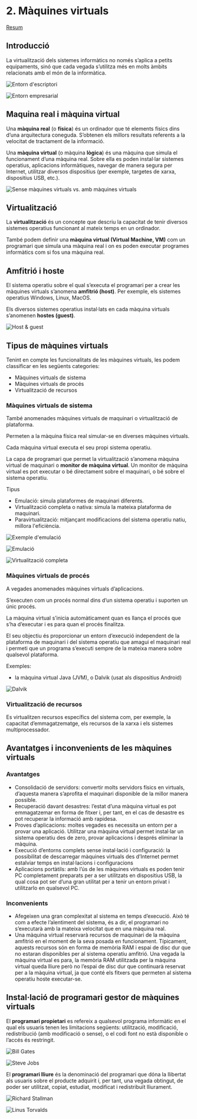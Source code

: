 # 2. Màquines virtuals

[Resum](https://gitpitch.com/jrodr236/som/master?p=MaquinesVirtuals)

## Introducció

La virtualització dels sistemes informàtics no només s’aplica a petits equipaments, sinó que cada vegada s’utilitza més en molts àmbits relacionats amb el món de la informàtica.

![Entorn d&apos;escriptori](img/virtualitzacio-escriptori.png)

![Entorn empresarial](img/virtualitzacio-empresarial.png)

## Maquina real i màquina virtual

Una **màquina real** \(o **física**\) és un ordinador que té elements físics dins d’una arquitectura coneguda. S’obtenen els millors resultats referents a la velocitat de tractament de la informació.

Una **màquina virtual** \(o màquina **lògica**\) és una màquina que simula el funcionament d’una màquina real. Sobre ella es poden instal·lar sistemes operatius, aplicacions informàtiques, navegar de manera segura per Internet, utilitzar diversos dispositius \(per exemple, targetes de xarxa, dispositius USB, etc.\).

![Sense m&#xE0;quines virtuals vs. amb m&#xE0;quines virtuals](img/amb-sense-vm.png)

## Virtualització

La **virtualització** és un concepte que descriu la capacitat de tenir diversos sistemes operatius funcionant al mateix temps en un ordinador.

També podem definir una **màquina virtual \(Virtual Machine, VM\)** com un programari que simula una màquina real i on es poden executar programes informàtics com si fos una màquina real.

## Amfitrió i hoste

El sistema operatiu sobre el qual s’executa el programari per a crear les màquines virtuals s’anomena **amfitrió \(host\)**. Per exemple, els sistemes operatius Windows, Linux, MacOS.

Els diversos sistemes operatius instal·lats en cada màquina virtuals s’anomenen **hostes \(guest\)**.

![Host &amp; guest](img/host-guest.png)

## Tipus de màquines virtuals

Tenint en compte les funcionalitats de les màquines virtuals, les podem classificar en les següents categories:

* Màquines virtuals de sistema
* Màquines virtuals de procés
* Virtualització de recursos

### Màquines virtuals de sistema

També anomenades màquines virtuals de maquinari o virtualització de plataforma.

Permeten a la màquina física real simular-se en diverses màquines virtuals.

Cada màquina virtual executa el seu propi sistema operatiu.

La capa de programari que permet la virtualització s’anomena màquina virtual de maquinari o **monitor de màquina virtual**. Un monitor de màquina virtual es pot executar o bé directament sobre el maquinari, o bé sobre el sistema operatiu.

Tipus

* Emulació: simula plataformes de maquinari diferents.
* Virtualització completa o nativa: simula la mateixa plataforma de maquinari.
* Paravirtualització: mitjançant modificacions del sistema operatiu natiu, millora l'eficiència.

![Exemple d&apos;emulaci&#xF3;](img/mario.png)

![Emulaci&#xF3;](img/emulacio.png)

![Virtualitzaci&#xF3; completa](img/virtualitzacio-completa.png)

### Màquines virtuals de procés

A vegades anomenades màquines virtuals d’aplicacions.

S’executen com un procés normal dins d’un sistema operatiu i suporten un únic procés.

La màquina virtual s’inicia automàticament quan es llança el procés que s’ha d’executar i es para quan el procés finalitza.

El seu objectiu és proporcionar un entorn d’execució independent de la plataforma de maquinari i del sistema operatiu que amagui el maquinari real i permeti que un programa s’executi sempre de la mateixa manera sobre qualsevol plataforma.

Exemples:

* la màquina virtual Java \(JVM\), o Dalvik \(usat als dispositius Android\)

![Dalvik](.gitbook/assets/dalvik.png)

### Virtualització de recursos

Es virtualitzen recursos específics del sistema com, per exemple, la capacitat d’emmagatzematge, els recursos de la xarxa i els sistemes multiprocessador.

## Avantatges i inconvenients de les màquines virtuals

### Avantatges

* Consolidació de servidors: convertir molts servidors físics en virtuals, d’aquesta manera s’aprofita el maquinari disponible de la millor manera possible.
* Recuperació davant desastres: l’estat d’una màquina virtual es pot emmagatzemar en forma de fitxer i, per tant, en el cas de desastre es pot recuperar la informació amb rapidesa.
* Proves d’aplicacions: moltes vegades es necessita un entorn per a provar una aplicació. Utilitzar una màquina virtual permet instal·lar un sistema operatiu des de zero, provar aplicacions i després eliminar la màquina.
* Execució d’entorns complets sense instal·lació i configuració: la possibilitat de descarregar màquines virtuals des d’Internet permet estalviar temps en instal·lacions i configuracions
* Aplicacions portàtils: amb l’ús de les màquines virtuals es poden tenir PC completament preparats per a ser utilitzats en dispositius USB, la qual cosa pot ser d’una gran utilitat per a tenir un entorn privat i utilitzarlo en qualsevol PC.

### Inconvenients

* Afegeixen una gran complexitat al sistema en temps d’execució. Això té com a efecte l’alentiment del sistema, és a dir, el programari no s’executarà amb la mateixa velocitat que en una màquina real.
* Una màquina virtual reservarà recursos de maquinari de la màquina amfitrió en el moment de la seva posada en funcionament. Típicament, aquests recursos són en forma de memòria RAM i espai de disc dur que no estaran disponibles per al sistema operatiu amfitrió. Una vegada la màquina virtual es para, la memòria RAM utilitzada per la màquina virtual queda lliure però no l’espai de disc dur que continuarà reservat per a la màquina virtual, ja que conté els fitxers que permeten al sistema operatiu hoste executar-se.

## Instal·lació de programari gestor de màquines virtuals

El **programari propietari** es refereix a qualsevol programa informàtic en el qual els usuaris tenen les limitacions següents: utilització, modificació, redistribució \(amb modificació o sense\), o el codi font no està disponible o l’accés és restringit.

![Bill Gates](.gitbook/assets/bill-gates.png)

![Steve Jobs](.gitbook/assets/steve-jobs.png)

El **programari lliure** és la denominació del programari que dóna la llibertat als usuaris sobre el producte adquirit i, per tant, una vegada obtingut, de poder ser utilitzat, copiat, estudiat, modificat i redistribuït lliurament.

![Richard Stallman](.gitbook/assets/richard-stallman.png)

![Linus Torvalds](.gitbook/assets/linus-torvalds.png)
